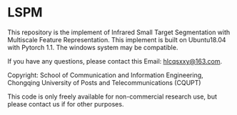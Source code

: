 # LSPM
This repository is the implement of Infrared Small Target Segmentation with Multiscale Feature Representation. This implement is built on Ubuntu18.04 with Pytorch 1.1. The windows system may be compatible.

If you have any questions, please contact this Email: hlcqsxxy@163.com.

Copyright: School of Communication and Information Engineering, Chongqing University of Posts and Telecommunications (CQUPT)

This code is only freely available for non-commercial research use, but please contact us if for other purposes.
